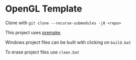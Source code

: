 # OpenGL Template

Clone with `git clone --recurse-submodules -j8 <repo>`

This project uses [premake](https://premake.github.io).

Windows project files can be built with clicking on `build.bat`

To erase project files use `clean.bat`